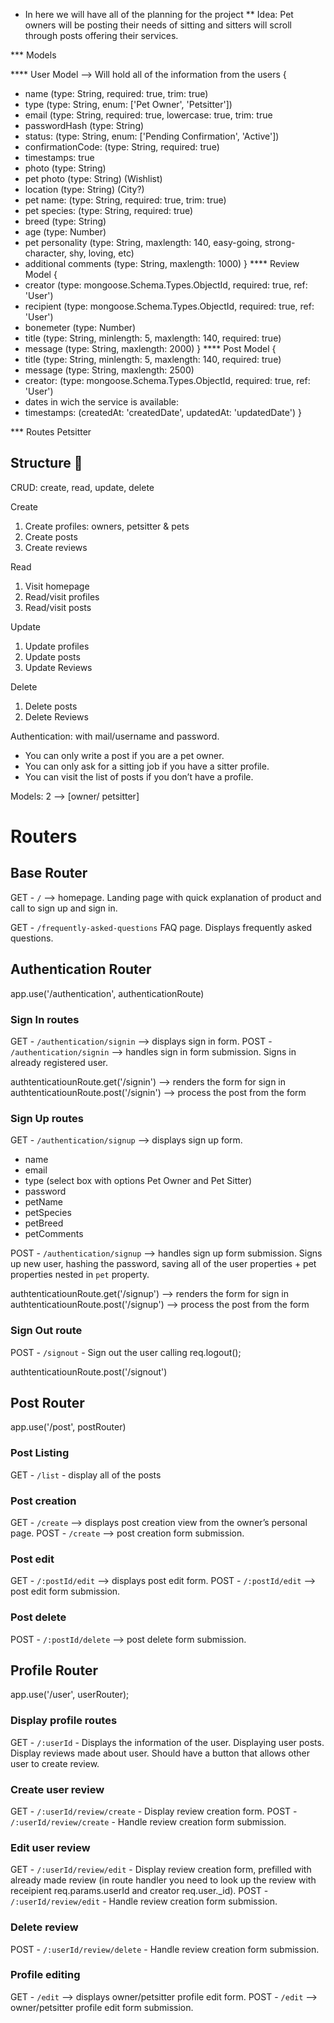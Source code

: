 - In here we will have all of the planning for the project
  \*\* Idea: Pet owners will be posting their needs of sitting and sitters will scroll through posts offering their services.

\*\*\* Models

\*\*\*\* User Model --> Will hold all of the information from the users
{

- name (type: String, required: true, trim: true)
- type (type: String, enum: ['Pet Owner', 'Petsitter'])
- email (type: String, required: true, lowercase: true, trim: true
- passwordHash (type: String)
- status: (type: String, enum: ['Pending Confirmation', 'Active'])
- confirmationCode: (type: String, required: true)
- timestamps: true
- photo (type: String)
- pet photo (type: String) (Wishlist)
- location (type: String) (City?)
- pet name: (type: String, required: true, trim: true)
- pet species: (type: String, required: true)
- breed (type: String)
- age (type: Number)
- pet personality (type: String, maxlength: 140, easy-going, strong-character, shy, loving, etc)
- additional comments (type: String, maxlength: 1000)
  }
  \*\*\*\* Review Model
  {
- creator (type: mongoose.Schema.Types.ObjectId, required: true, ref: 'User')
- recipient (type: mongoose.Schema.Types.ObjectId, required: true, ref: 'User')
- bonemeter (type: Number)
- title (type: String, minlength: 5, maxlength: 140, required: true)
- message (type: String, maxlength: 2000)
  }
  \*\*\*\* Post Model
  {
- title (type: String, minlength: 5, maxlength: 140, required: true)
- message (type: String, maxlength: 2500)
- creator: (type: mongoose.Schema.Types.ObjectId, required: true, ref: 'User')
- dates in wich the service is available:
- timestamps: (createdAt: 'createdDate', updatedAt: 'updatedDate')
  }

\*\*\* Routes
Petsitter

## Structure 💙

CRUD: create, read, update, delete

Create

1. Create profiles: owners, petsitter & pets
2. Create posts
3. Create reviews

Read

1. Visit homepage
2. Read/visit profiles
3. Read/visit posts

Update

1. Update profiles
2. Update posts
3. Update Reviews

Delete

1. Delete posts
2. Delete Reviews

Authentication: with mail/username and password.

- You can only write a post if you are a pet owner.
- You can only ask for a sitting job if you have a sitter profile.
- You can visit the list of posts if you don’t have a profile.

Models: 2 —> [owner/ petsitter]

# Routers

## Base Router

GET - `/` —> homepage. Landing page with quick explanation of product and call to sign up and sign in.

GET - `/frequently-asked-questions` FAQ page. Displays frequently asked questions.

## Authentication Router

app.use('/authentication', authenticationRoute)

### Sign In routes

GET - `/authentication/signin` —> displays sign in form.
POST - `/authentication/signin` —> handles sign in form submission. Signs in already registered user.

authtenticatiounRoute.get('/signin') --> renders the form for sign in
authtenticatiounRoute.post('/signin') --> process the post from the form

### Sign Up routes

GET - `/authentication/signup` —> displays sign up form.

- name
- email
- type (select box with options Pet Owner and Pet Sitter)
- password
- petName
- petSpecies
- petBreed
- petComments

POST - `/authentication/signup` —> handles sign up form submission. Signs up new user, hashing the password, saving all of the user properties + pet properties nested in `pet` property.

authtenticatiounRoute.get('/signup') --> renders the form for sign in
authtenticatiounRoute.post('/signup') --> process the post from the form

### Sign Out route

POST - `/signout` - Sign out the user calling req.logout();

authtenticatiounRoute.post('/signout')

## Post Router

app.use('/post', postRouter)

### Post Listing

GET - `/list` - display all of the posts

### Post creation

GET - `/create` —> displays post creation view from the owner’s personal page.
POST - `/create` —> post creation form submission.

### Post edit

GET - `/:postId/edit` —> displays post edit form.
POST - `/:postId/edit` —> post edit form submission.

### Post delete

POST - `/:postId/delete` —> post delete form submission.

## Profile Router

app.use('/user', userRouter);

### Display profile routes

GET - `/:userId` - Displays the information of the user. Displaying user posts. Display reviews made about user. Should have a button that allows other user to create review.

### Create user review

GET - `/:userId/review/create` - Display review creation form.
POST - `/:userId/review/create` - Handle review creation form submission.

### Edit user review

GET - `/:userId/review/edit` - Display review creation form, prefilled with already made review (in route handler you need to look up the review with receipient req.params.userId and creator req.user.\_id).
POST - `/:userId/review/edit` - Handle review creation form submission.

### Delete review

POST - `/:userId/review/delete` - Handle review creation form submission.

### Profile editing

GET - `/edit` —> displays owner/petsitter profile edit form.
POST - `/edit` —> owner/petsitter profile edit form submission.

